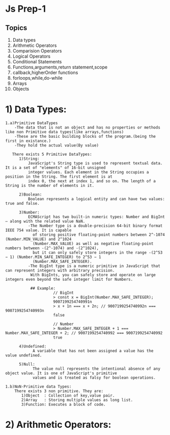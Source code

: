 
# Js Prep-1
 
 ## Topics
 <ol>
 <li>Data types</li>
 <li>Arithmetic Operators</li>
 <li>Comparision Operators</li>
 <li>Logical Operators</li>
 <li>Conditional Statements</li>
 <li>Functions,arguments,return statement,scope</li>
 <li>callback,higherOrder functions</li>
 <li>forloops,while,do-while</li>
 <li>Arrays</li>
 <li>Objects</li>
 </ol>

 # 1) Data Types:

    1.a)Primitive DataTypes
        -The data that is not an object and has no properties or methods like non Primitive data types(like arrays,functions)
        -These are the basic building blocks of the program.(being the first in existance.)
        -They hold the actual value(By value)

       There exists 5 Primitive DataTypes:
          1)String:
              JavaScript's String type is used to represent textual data. It is a set of "elements" of 16-bit unsigned 
              integer values. Each element in the String occupies a position in the String. The first element is at 
              index 0, the next at index 1, and so on. The length of a String is the number of elements in it.

          2)Boolean:
              Boolean represents a logical entity and can have two values: true and false.

          3)Number:
              ECMAScript has two built-in numeric types: Number and BigInt — along with the related value NaN.
              -The Number type is a double-precision 64-bit binary format IEEE 754 value. It is capable 
                of storing positive floating-point numbers between 2^-1074 (Number.MIN_VALUE) and 2^1024 
                (Number.MAX_VALUE) as well as negative floating-point numbers between -(2^-1074) and -(2^1024), 
                but it can only safely store integers in the range -(2^53 − 1) (Number.MIN_SAFE_INTEGER) to 2^53 − 1 
                (Number.MAX_SAFE_INTEGER).     
              -The BigInt type is a numeric primitive in JavaScript that can represent integers with arbitrary precision. 
               With BigInts, you can safely store and operate on large integers even beyond the safe integer limit for Numbers.     

               ## Example:          
                         // BigInt
                         > const x = BigInt(Number.MAX_SAFE_INTEGER);
                         9007199254740991n
                         > x + 1n === x + 2n; // 9007199254740992n === 9007199254740993n
                         false

                         // Number
                         > Number.MAX_SAFE_INTEGER + 1 === Number.MAX_SAFE_INTEGER + 2; // 9007199254740992 === 9007199254740992
                         true

          4)Undefined:
                A variable that has not been assigned a value has the value undefined.

          5)Null:
                The value null represents the intentional absence of any object value. It is one of JavaScript's primitive 
                values and is treated as falsy for boolean operations.                   
    
    1.b)NoN-Primitive data Types:
        There exists 3 non primitive. They are:
           1)Object  : Collection of key,value pair.
           2)Array   : Storing multiple values as long list.
           3)Function: Executes a block of code.   

  # 2) Arithmetic Operators:        